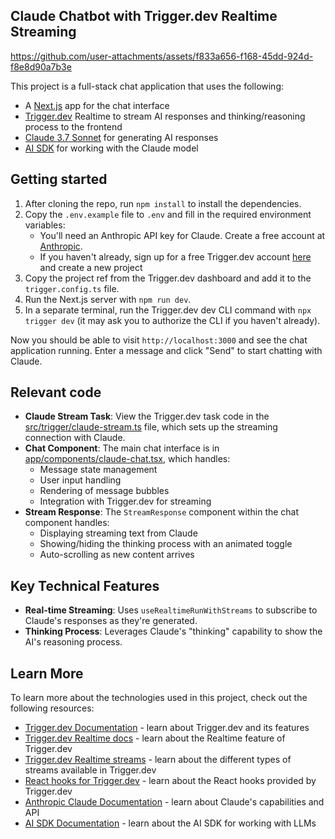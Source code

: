 ## Claude Chatbot with Trigger.dev Realtime Streaming

https://github.com/user-attachments/assets/f833a656-f168-45dd-924d-f8e8d90a7b3e

This project is a full-stack chat application that uses the following:

- A [Next.js](https://nextjs.org/) app for the chat interface
- [Trigger.dev](https://trigger.dev) Realtime to stream AI responses and thinking/reasoning process to the frontend
- [Claude 3.7 Sonnet](https://www.anthropic.com/claude) for generating AI responses
- [AI SDK](https://sdk.vercel.ai/docs/introduction) for working with the Claude model

## Getting started

1. After cloning the repo, run `npm install` to install the dependencies.
2. Copy the `.env.example` file to `.env` and fill in the required environment variables:
   - You'll need an Anthropic API key for Claude. Create a free account at [Anthropic](https://console.anthropic.com/signup).
   - If you haven't already, sign up for a free Trigger.dev account [here](https://cloud.trigger.dev/login) and create a new project
3. Copy the project ref from the Trigger.dev dashboard and add it to the `trigger.config.ts` file.
4. Run the Next.js server with `npm run dev`.
5. In a separate terminal, run the Trigger.dev dev CLI command with `npx trigger dev` (it may ask you to authorize the CLI if you haven't already).

Now you should be able to visit `http://localhost:3000` and see the chat application running. Enter a message and click "Send" to start chatting with Claude.

## Relevant code

- **Claude Stream Task**: View the Trigger.dev task code in the [src/trigger/claude-stream.ts](src/trigger/claude-stream.ts) file, which sets up the streaming connection with Claude.
- **Chat Component**: The main chat interface is in [app/components/claude-chat.tsx](app/components/claude-chat.tsx), which handles:
  - Message state management
  - User input handling
  - Rendering of message bubbles
  - Integration with Trigger.dev for streaming
- **Stream Response**: The `StreamResponse` component within the chat component handles:
  - Displaying streaming text from Claude
  - Showing/hiding the thinking process with an animated toggle
  - Auto-scrolling as new content arrives

## Key Technical Features

- **Real-time Streaming**: Uses `useRealtimeRunWithStreams` to subscribe to Claude's responses as they're generated.
- **Thinking Process**: Leverages Claude's "thinking" capability to show the AI's reasoning process.

## Learn More

To learn more about the technologies used in this project, check out the following resources:

- [Trigger.dev Documentation](https://trigger.dev/docs) - learn about Trigger.dev and its features
- [Trigger.dev Realtime docs](https://trigger.dev/docs/realtime) - learn about the Realtime feature of Trigger.dev
- [Trigger.dev Realtime streams](https://trigger.dev/docs/realtime/streams) - learn about the different types of streams available in Trigger.dev
- [React hooks for Trigger.dev](https://trigger.dev/docs/frontend/react-hooks) - learn about the React hooks provided by Trigger.dev
- [Anthropic Claude Documentation](https://docs.anthropic.com/) - learn about Claude's capabilities and API
- [AI SDK Documentation](https://sdk.vercel.ai/docs/introduction) - learn about the AI SDK for working with LLMs
